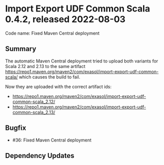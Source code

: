 # Import Export UDF Common Scala 0.4.2, released 2022-08-03

Code name: Fixed Maven Central deployment

## Summary

The automatic Maven Central deployment tried to upload both variants for Scala 2.12 and 2.13 to the same artifact https://repo1.maven.org/maven2/com/exasol/import-export-udf-common-scala/ which causes the build to fail.

Now they are uploaded with the correct artifact ids:

* https://repo1.maven.org/maven2/com/exasol/import-export-udf-common-scala_2.12/
* https://repo1.maven.org/maven2/com/exasol/import-export-udf-common-scala_2.13/


## Bugfix

* #36: Fixed Maven Central deployment

## Dependency Updates
